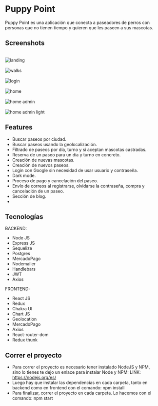 # Puppy Point

Puppy Point es una aplicación que conecta a paseadores de perros con personas que no tienen tiempo y quieren que les paseen a sus mascotas.

## Screenshots

<br/>
<img src='https://res.cloudinary.com/puppy-point/image/upload/v1653416550/projects/puppypoint-landing_olholo.png'  alt="landing" />
<br/>

<br/>
<img src='https://res.cloudinary.com/puppy-point/image/upload/v1653416548/projects/puppypoint-home_z8ylek.png'  alt="walks" />
<br/>

<br/>
<img src='https://res.cloudinary.com/puppy-point/image/upload/v1653416546/projects/puppypoint-login_edzqqy.png'  alt="login" />
<br/>

<br/>
<img src='https://res.cloudinary.com/puppy-point/image/upload/v1653416548/projects/puppypoint-home_z8ylek.png'  alt="home" />
<br/>

<br/>
<img src='https://res.cloudinary.com/puppy-point/image/upload/v1653416545/projects/puppypoint-home-admin_drcfhp.png'  alt="home admin" />
<br/>

<br/>
<img src='https://res.cloudinary.com/puppy-point/image/upload/v1653416862/projects/puppypoint-light_bbf5fo.png'  alt="home admin light" />
<br/>

## Features

- Buscar paseos por ciudad.
- Buscar paseos usando la geolocalización.
- Filtrado de paseos por día, turno y si aceptan mascotas castradas.
- Reserva de un paseo para un día y turno en concreto.
- Creación de nuevas mascotas. 
- Creación de nuevos paseos.
- Login con Google sin necesidad de usar usuario y contraseña.
- Dark mode.
- Proceso de pago y cancelación del paseo.
- Envío de correos al registrarse, olvidarse la contraseña, compra y cancelación de un paseo.
- Sección de blog.
- 

## Tecnologías

BACKEND: 
- Node JS
- Express JS
- Sequelize
- Postgres
- MercadoPago
- Nodemailer
- Handlebars
- JWT
- Axios

FRONTEND: 
- React JS
- Redux
- Chakra UI
- Chart JS
- Geolocation
- MercadoPago
- Axios
- React-router-dom
- Redux thunk

## Correr el proyecto

- Para correr el proyecto es necesario tener instalado NodeJS y NPM, sino lo tienes te dejo un enlace para instalar Node y NPM:
LINK: https://nodejs.org/es/
- Luego hay que instalar las dependencias en cada carpeta, tanto en backend como en frontend con el comando: npm install
- Para finalizar, correr el proyecto en cada carpeta. Lo hacemos con el comando: npm start
